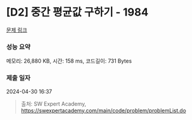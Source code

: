 # [D2] 중간 평균값 구하기 - 1984 

[문제 링크](https://swexpertacademy.com/main/code/problem/problemDetail.do?contestProbId=AV5Pw_-KAdcDFAUq) 

### 성능 요약

메모리: 26,880 KB, 시간: 158 ms, 코드길이: 731 Bytes

### 제출 일자

2024-04-30 16:37



> 출처: SW Expert Academy, https://swexpertacademy.com/main/code/problem/problemList.do